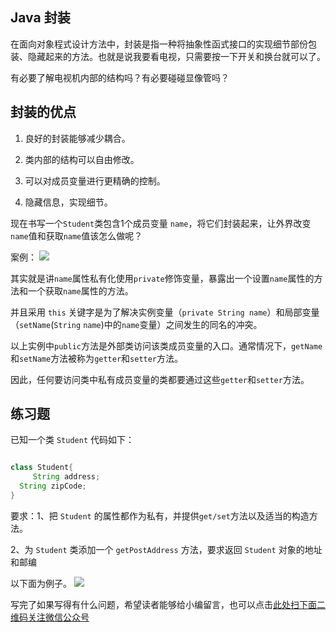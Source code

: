 ## Java 封装


在面向对象程式设计方法中，封装是指一种将抽象性函式接口的实现细节部份包装、隐藏起来的方法。也就是说我要看电视，只需要按一下开关和换台就可以了。



有必要了解电视机内部的结构吗？有必要碰碰显像管吗？



## 封装的优点


1. 良好的封装能够减少耦合。

2. 类内部的结构可以自由修改。

3. 可以对成员变量进行更精确的控制。

4. 隐藏信息，实现细节。



现在书写一个`Student`类包含1个成员变量 `name`，将它们封装起来，让外界改变`name`值和获取`name`值该怎么做呢？



案例：
![](https://gitee.com/duchaochen/gongzhonghao/raw/master/4/28-1.jpg)

其实就是讲`name`属性私有化使用`private`修饰变量，暴露出一个设置`name`属性的方法和一个获取`name`属性的方法。



并且采用 `this` 关键字是为了解决实例变量（`private String name`）和局部变量（`setName`(`String` `name`)中的`name`变量）之间发生的同名的冲突。



以上实例中`public`方法是外部类访问该类成员变量的入口。通常情况下，`getName`和`setName`方法被称为`getter`和`setter`方法。



因此，任何要访问类中私有成员变量的类都要通过这些`getter`和`setter`方法。





## 练习题


已知一个类 `Student` 代码如下： 
```java

class Student{
     String address;
  String zipCode;
}
```


要求：1、把 `Student` 的属性都作为私有，并提供`get/set`方法以及适当的构造方法。


2、为 `Student` 类添加一个 `getPostAddress` 方法，要求返回 `Student` 对象的地址和邮编

以下面为例子。
![](https://gitee.com/duchaochen/gongzhonghao/raw/master/4/28-2.jpg)


写完了如果写得有什么问题，希望读者能够给小编留言，也可以点击[此处扫下面二维码关注微信公众号](https://www.ycbbs.vip/?p=28 "此处扫下面二维码关注微信公众号")